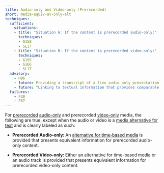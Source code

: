 ```yaml
---
title: Audio-only and Video-only (Prerecorded)
short: media-equiv-av-only-alt
techniques:
  sufficient:
    situations:
    - title: "Situation A: If the content is prerecorded audio-only:"
      techniques:
      - G158
      - SL17
    - title: "Situation B: If the content is prerecorded video-only:"
      techniques:
      - G195
      - G166
      - SL17
  advisory:
    - H96
    - future: Providing a transcript of a live audio only presentation after the fact
    - future: "Linking to textual information that provides comparable information (e.g., for a traffic Webcam, a municipality could provide a link to the text traffic report.)"
  failures:
    - F30
    - F67
---
```

<p>For <a href="http://www.w3.org/TR/2008/REC-WCAG20-20081211/#prerecordeddef" class="termref">prerecorded</a> <a href="http://www.w3.org/TR/2008/REC-WCAG20-20081211/#audio-onlydef" class="termref">audio-only</a> and prerecorded <a href="http://www.w3.org/TR/2008/REC-WCAG20-20081211/#video-onlydef" class="termref">video-only</a> media, the following are true, except when the audio or video is a <a href="http://www.w3.org/TR/2008/REC-WCAG20-20081211/#multimedia-alt-textdef" class="termref">media alternative for text</a> and is clearly labeled as such:</p>

<ul><li><p><strong class="sc-handle">Prerecorded Audio-only: </strong>An <a href="http://www.w3.org/TR/2008/REC-WCAG20-20081211/#alt-time-based-mediadef" class="termref">alternative for time-based media</a> is provided that presents equivalent information for prerecorded audio-only content.</p></li><li><p><strong class="sc-handle">Prerecorded Video-only: </strong>Either an alternative for time-based media or an audio track is provided that presents equivalent information for prerecorded video-only content.</p></li></ul>
